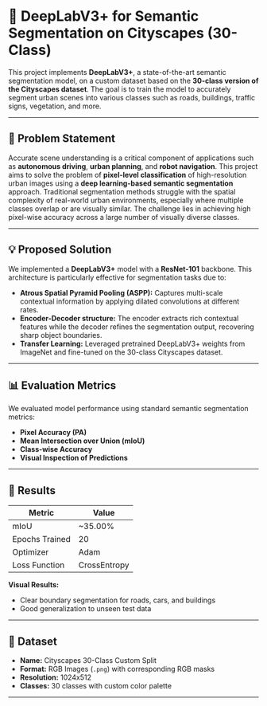 # 🚗 DeepLabV3+ for Semantic Segmentation on Cityscapes (30-Class)

This project implements **DeepLabV3+**, a state-of-the-art semantic segmentation model, on a custom dataset based on the **30-class version of the Cityscapes dataset**. The goal is to train the model to accurately segment urban scenes into various classes such as roads, buildings, traffic signs, vegetation, and more.

---

## 🧩 Problem Statement

Accurate scene understanding is a critical component of applications such as **autonomous driving**, **urban planning**, and **robot navigation**. This project aims to solve the problem of **pixel-level classification** of high-resolution urban images using a **deep learning-based semantic segmentation** approach. Traditional segmentation methods struggle with the spatial complexity of real-world urban environments, especially where multiple classes overlap or are visually similar. The challenge lies in achieving high pixel-wise accuracy across a large number of visually diverse classes.

---

## 💡 Proposed Solution

We implemented a **DeepLabV3+** model with a **ResNet-101** backbone. This architecture is particularly effective for segmentation tasks due to:

- **Atrous Spatial Pyramid Pooling (ASPP):** Captures multi-scale contextual information by applying dilated convolutions at different rates.
- **Encoder-Decoder structure:** The encoder extracts rich contextual features while the decoder refines the segmentation output, recovering sharp object boundaries.
- **Transfer Learning:** Leveraged pretrained DeepLabV3+ weights from ImageNet and fine-tuned on the 30-class Cityscapes dataset.

---

## 📊 Evaluation Metrics

We evaluated model performance using standard semantic segmentation metrics:

- **Pixel Accuracy (PA)**
- **Mean Intersection over Union (mIoU)**
- **Class-wise Accuracy**
- **Visual Inspection of Predictions**

---

## 🏁 Results

| Metric          | Value        |
|-----------------|--------------|
| mIoU            | ~35.00%       |
| Epochs Trained  | 20           |
| Optimizer       | Adam         |
| Loss Function   | CrossEntropy |

**Visual Results:**
- Clear boundary segmentation for roads, cars, and buildings
- Good generalization to unseen test data

---

## 🧪 Dataset

- **Name:** Cityscapes 30-Class Custom Split  
- **Format:** RGB Images (`.png`) with corresponding RGB masks  
- **Resolution:** 1024x512  
- **Classes:** 30 classes with custom color palette  

---

